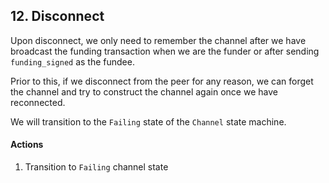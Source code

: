 ## 12. Disconnect

Upon disconnect, we only need to remember the channel after we have broadcast the funding transaction when we are the funder or after sending `funding_signed` as the fundee.

Prior to this, if we disconnect from the peer for any reason, we can forget the channel and try to construct the channel again once we have reconnected.

We will transition to the `Failing` state of the `Channel` state machine.

#### Actions

1. Transition to `Failing` channel state
